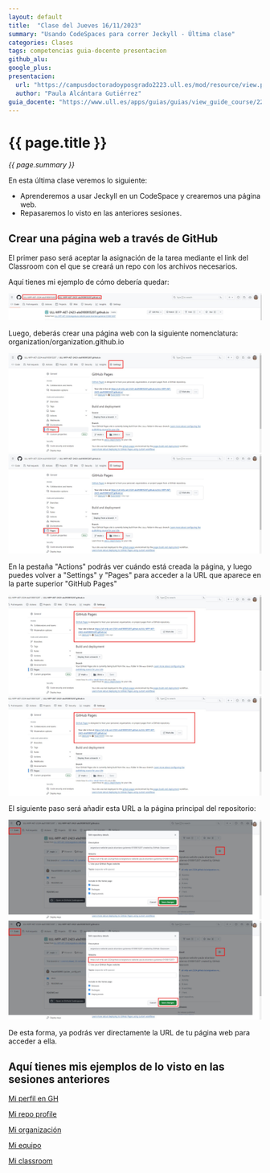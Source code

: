 ```yaml
---
layout: default
title:  "Clase del Jueves 16/11/2023"
summary: "Usando CodeSpaces para correr Jeckyll - Última clase"
categories: Clases
tags: competencias guia-docente presentacion
github_alu: 
google_plus: 
presentacion: 
  url: "https://campusdoctoradoyposgrado2223.ull.es/mod/resource/view.php?id=843"
  author: "Paula Alcántara Gutiérrez"
guia_docente: "https://www.ull.es/apps/guias/guias/view_guide_course/2223/125771143"
---
```


# {{ page.title }}

*{{ page.summary }}*

En esta última clase veremos lo siguiente: 

- Aprenderemos a usar Jeckyll en un CodeSpace y crearemos una página web.
- Repasaremos lo visto en las anteriores sesiones.

## Crear una página web a través de GitHub

El primer paso será aceptar la asignación de la tarea mediante el link del Classroom con el que se creará un repo con los archivos necesarios.

Aquí tienes mi ejemplo de cómo debería quedar:

![Creación de repo](../_posts/creacion-de-repo.jpg)

Luego, deberás crear una página web con la siguiente nomenclatura: organization/organization.github.io 

![](docs/assets/images/creacion-de-pagina.jpg)
![Creación de página](../_posts/creacion-de-pagina.jpg)

En la pestaña "Actions" podrás ver cuándo está creada la página, y luego puedes volver a "Settings" y "Pages" para acceder a la URL que aparece en la parte superior "GitHub Pages"

![](docs/assets/images/github-pages.jpg)
![GitHub pages](../_posts/github-pages.jpg)

El siguiente paso será añadir esta URL a la página principal del repositorio:

![](docs/assets/images/url.jpg)
![URL del repo](../_posts/url.jpg)

De esta forma, ya podrás ver directamente la URL de tu página web para acceder a ella.

## Aquí tienes mis ejemplos de lo visto en las sesiones anteriores 

[Mi perfil en GH](https://github.com/Paula150395)

[Mi repo profile](https://github.com/Paula150395/Paula150395)

[Mi organización](https://github.com/ULL-MFP-AET-2324-alu0100815207)

[Mi equipo](https://github.com/ULL-MFP-AET-2324/equipos-eq-cristian-oscar-paula)

[Mi classroom](https://classroom.github.com/classrooms/149107114-ull-mfp-aet-2324-alu0100815207)


